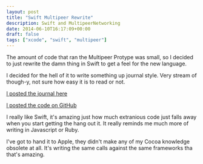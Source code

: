 ```yaml
---
layout: post
title: "Swift Multipeer Rewrite"
description: Swift and MultipeerNetworking
date: 2014-06-10T16:17:09+00:00
draft: false
tags: ["xcode", "swift", "multipeer"]
---
```


The amount of code that ran the Multipeer Protype was small, so I decided to just rewrite the damn thing in Swift to get a feel for the new language.

I decided for the hell of it to write something up journal style. Very stream of though-y, not sure how easy it is to read or not.

[I posted the journal here](http://ampersandsoftworks.com/multipeer-swift-rewrite-journal/)

[I posted the code on GitHub](https://github.com/brettohland/MultipeerSwiftPrototype)

I really like Swift, it's amazing just how much extranious code just falls away when you start getting the hang out it. It really reminds me much more of writing in Javascript or Ruby. 

I've got to hand it to Apple, they didn't make any of my Cocoa knowledge obsolete at all. It's writing the same calls against the same frameworks tha that's amazing.